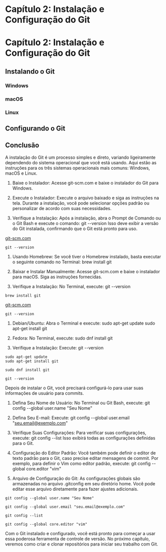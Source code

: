 # Capítulo 2: Instalação e Configuração do Git

# Capítulo 2: Instalação e Configuração do Git

## Instalando o Git

### Windows

### macOS

### Linux

## Configurando o Git

## Conclusão

A instalação do Git é um processo simples e direto, variando ligeiramente dependendo do sistema operacional que você está usando. Aqui estão as instruções para os três sistemas operacionais mais comuns: Windows, macOS e Linux.

1. Baixe o Instalador: Acesse git-scm.com e baixe o instalador do Git para Windows.

2. Execute o Instalador: Execute o arquivo baixado e siga as instruções na tela. Durante a instalação, você pode selecionar opções padrão ou personalizar de acordo com suas necessidades.

3. Verifique a Instalação: Após a instalação, abra o Prompt de Comando ou o Git Bash e execute o comando:
            git --version
            Isso deve exibir a versão do Git instalada, confirmando que o Git está pronto para uso.
        

[git-scm.com](https://git-scm.com)
```
git --version
```

1. Usando Homebrew: Se você tiver o Homebrew instalado, basta executar o seguinte comando no Terminal:
            brew install git


2. Baixar e Instalar Manualmente: Acesse git-scm.com e baixe o instalador para macOS. Siga as instruções fornecidas.

3. Verifique a Instalação: No Terminal, execute:
            git --version


```
brew install git
```

[git-scm.com](https://git-scm.com)
```
git --version
```

1. Debian/Ubuntu: Abra o Terminal e execute:
            sudo apt-get update
sudo apt-get install git


2. Fedora: No Terminal, execute:
            sudo dnf install git


3. Verifique a Instalação: Execute:
            git --version


```
sudo apt-get update
sudo apt-get install git
```

```
sudo dnf install git
```

```
git --version
```

Depois de instalar o Git, você precisará configurá-lo para usar suas informações de usuário para commits.

1. Defina Seu Nome de Usuário: No Terminal ou Git Bash, execute:
            git config --global user.name "Seu Nome"


2. Defina Seu E-mail: Execute:
            git config --global user.email "seu.email@exemplo.com"


3. Verifique Suas Configurações: Para verificar suas configurações, execute:
            git config --list
            Isso exibirá todas as configurações definidas para o Git.
        

4. Configuração do Editor Padrão: Você também pode definir o editor de texto padrão para o Git, caso precise editar mensagens de commit. Por exemplo, para definir o Vim como editor padrão, execute:
            git config --global core.editor "vim"


5. Arquivo de Configuração do Git: As configurações globais são armazenadas no arquivo .gitconfig em seu diretório home. Você pode editar esse arquivo diretamente para fazer ajustes adicionais.
        

```
git config --global user.name "Seu Nome"
```

```
git config --global user.email "seu.email@exemplo.com"
```

```
git config --list
```

```
git config --global core.editor "vim"
```

Com o Git instalado e configurado, você está pronto para começar a usar essa poderosa ferramenta de controle de versão. No próximo capítulo, veremos como criar e clonar repositórios para iniciar seu trabalho com Git.
